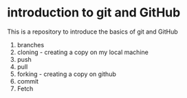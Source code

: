 # introduction to git and GitHub

This is a repository to introduce the basics of git and GitHub
1. branches
2. cloning - creating a copy on my local machine
3. push
4. pull
5. forking - creating a copy on github
6. commit
7. Fetch


